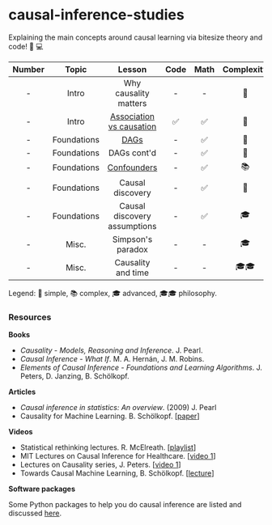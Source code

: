 # causal-inference-studies

Explaining the main concepts around causal learning via bitesize theory and code! :closed_book: :computer:

| Number | Topic | Lesson | Code | Math | Complexity |
| :-----------: | :-----------: | :-----------: | :-----------: | :-----------: | :-----------: |
| - | Intro  | Why causality matters | - | - | :cake:
| - | Intro | [Association vs causation](markdowns/association_vs_causation.md) |  :white_check_mark: | :white_check_mark: | :cake:
| - | Foundations | [DAGs]((markdowns/dags.md)) |  - | :white_check_mark: | :cake:
| - | Foundations | DAGs cont'd |  - | :white_check_mark: | :cake:
| - | Foundations | [Confounders](markdowns/confounders.md) |  - | :white_check_mark: | :books:
| - | Foundations | Causal discovery |  - | :white_check_mark: | :cake:
| - | Foundations | Causal discovery assumptions |  - | :white_check_mark: | :mortar_board:
| - | Misc. | Simpson's paradox |  - | - | :mortar_board:
| - | Misc. | Causality and time |  - | - | :mortar_board::mortar_board:


Legend: :cake: simple, :books: complex, :mortar_board: advanced, :mortar_board::mortar_board: philosophy.

### Resources

**Books**

- *Causality - Models, Reasoning and Inference*. J. Pearl.
- *Causal Inference - What If*. M. A. Hernán, J. M. Robins.
- *Elements of Causal Inference - Foundations and Learning Algorithms*. J. Peters, D. Janzing, B. Schölkopf.

**Articles**

- *Causal inference in statistics: An overview*. (2009) J. Pearl
- Causality for Machine Learning. B. Schölkopf. [[paper](https://arxiv.org/pdf/1911.10500)]

**Videos**

- Statistical rethinking lectures. R. McElreath. [[playlist](https://youtube.com/playlist?list=PLDcUM9US4XdPz-KxHM4XHt7uUVGWWVSus&si=l81BjmEHm1JbrstP)]
- MIT Lectures on Causal Inference for Healthcare. [[video 1](https://www.youtube.com/watch?v=gRkUhg9Wb-I)]
- Lectures on Causality series, J. Peters. [[video 1](https://www.youtube.com/watch?v=zvrcyqcN9Wo)]
- Towards Causal Machine Learning, B. Schölkopf. [[lecture](https://www.youtube.com/watch?v=ooeRlw3U2zU)]

**Software packages**

Some Python packages to help you do causal inference are listed and discussed [here](markdowns/software_packages.md).